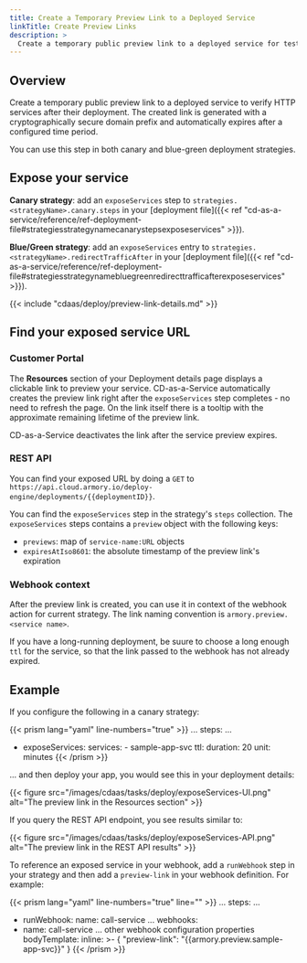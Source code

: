 ```yaml
---
title: Create a Temporary Preview Link to a Deployed Service
linkTitle: Create Preview Links
description: >
  Create a temporary public preview link to a deployed service for testing.
---
```


## Overview

 Create a temporary public preview link to a deployed service to verify HTTP services after their deployment. The created link is generated with a cryptographically secure domain prefix and automatically expires after a configured time period.

You can use this step in both canary and blue-green deployment strategies.

 ## Expose your service

**Canary strategy**: add an `exposeServices` step to `strategies.<strategyName>.canary.steps` in your [deployment file]({{< ref "cd-as-a-service/reference/ref-deployment-file#strategiesstrategynamecanarystepsexposeservices" >}}).

**Blue/Green strategy**: add an `exposeServices` entry to `strategies.<strategyName>.redirectTrafficAfter` in your [deployment file]({{< ref "cd-as-a-service/reference/ref-deployment-file#strategiesstrategynamebluegreenredirecttrafficafterexposeservices" >}}).

{{< include "cdaas/deploy/preview-link-details.md" >}}

## Find your exposed service URL

### Customer Portal

The **Resources** section of your Deployment details page displays a clickable link to preview your service. CD-as-a-Service automatically creates the preview link right after the `exposeServices` step completes - no need to refresh the page. On the link itself there is a tooltip with the approximate remaining lifetime of the preview link.

CD-as-a-Service deactivates the link after the service preview expires.

### REST API

You can find your exposed URL by doing a `GET` to `https://api.cloud.armory.io/deploy-engine/deployments/{{deploymentID}}`.

You can find the `exposeServices` step in the strategy's `steps` collection. The `exposeServices` steps contains a `preview` object with the following keys:

* `previews`: map of `service-name:URL` objects
* `expiresAtIso8601`: the absolute timestamp of the preview link's expiration

### Webhook context

After the preview link is created, you can use it in context of the webhook action for current strategy. The link naming convention is `armory.preview.<service name>`.

If you have a long-running deployment, be suure to choose a long enough `ttl` for the service, so that the link passed to the webhook has not already expired.

## Example

If you configure the following in a canary strategy:

{{< prism lang="yaml"  line-numbers="true" >}}
...
steps:
...
- exposeServices:
    services:
      - sample-app-svc
    ttl:
      duration: 20
      unit: minutes
{{< /prism >}}

... and then deploy your app, you would see this in your deployment details:

{{< figure src="/images/cdaas/tasks/deploy/exposeServices-UI.png" alt="The preview link in the Resources section" >}}

If you query the REST API endpoint, you see results similar to:

{{< figure src="/images/cdaas/tasks/deploy/exposeServices-API.png" alt="The preview link in the REST API results" >}}

To reference an exposed service in your webhook, add a `runWebhook` step in your strategy and then add a `preview-link` in your webhook definition. For example:

{{< prism lang="yaml"  line-numbers="true" line="" >}}
...
steps:
...
- runWebhook:
    name: call-service
...
webhooks:
- name: call-service
  ... other webhook configuration properties
  bodyTemplate:
  inline: >-
  {
  "preview-link": "{{armory.preview.sample-app-svc}}"
  }
  {{< /prism >}}
